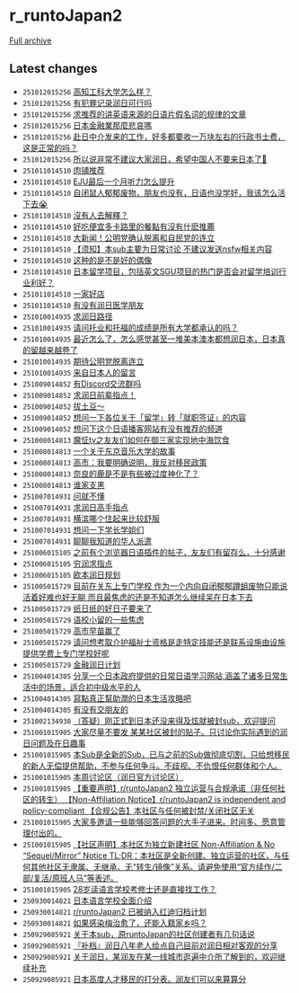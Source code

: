 # r_runtoJapan2

[Full archive](archive.md)

## Latest changes

- `251012015256` [高知工科大学怎么样？](../posts/r_runtoJapan2/251010143015_1o32hdf.md)
- `251012015256` [有犯罪记录润日可行吗](../posts/r_runtoJapan2/251011045151_1o3mqsu.md)
- `251012015256` [求推荐的讲英语来源的日语片假名词的规律的文章](../posts/r_runtoJapan2/251011131450_1o3vcvg.md)
- `251012015256` [日本金融業那麼悲哀嗎](../posts/r_runtoJapan2/251011070440_1o3ozr3.md)
- `251012015256` [赴日中介发来的工作，好多都要收一万块左右的行政书士费，这是正常的吗？](../posts/r_runtoJapan2/251011162834_1o3zzrz.md)
- `251012015256` [所以说非常不建议大家润日，希望中国人不要来日本了🙏](../posts/r_runtoJapan2/251011211709_1o472gg.md)
- `251011014510` [肉铺推荐](../posts/r_runtoJapan2/251010042442_1o2rcii.md)
- `251011014510` [EJU最后一个月听力怎么提升](../posts/r_runtoJapan2/251010130340_1o30bp7.md)
- `251011014510` [自闭鼠人郁郁废物，朋友也没有，日语也没学好，我该怎么活下去😭](../posts/r_runtoJapan2/251010111302_1o2y0p1.md)
- `251011014510` [沒有人去解釋？](../posts/r_runtoJapan2/251010203559_1o3c91w.md)
- `251011014510` [好吃便宜多卡路里的餐點有沒有什麽推薦](../posts/r_runtoJapan2/251010034610_1o2qlzo.md)
- `251011014510` [大新闻！公明党确认脱离和自民党的连立](../posts/r_runtoJapan2/251010070834_1o2u44v.md)
- `251011014510` [【须知】本sub主要为日常讨论 不建议发送nsfw相关内容](../posts/r_runtoJapan2/251010144326_1o32trc.md)
- `251011014510` [这种的是不是好的偶像](../posts/r_runtoJapan2/251010102335_1o2x4y9.md)
- `251011014510` [日本留学项目，包括英文SGU项目的热门是否会对留学培训行业利好？](../posts/r_runtoJapan2/251010025101_1o2picv.md)
- `251011014510` [一家好店](../posts/r_runtoJapan2/251010051631_1o2sa0m.md)
- `251011014510` [有没有润日医学朋友](../posts/r_runtoJapan2/251010090731_1o2vwkz.md)
- `251010014935` [求润日路径](../posts/r_runtoJapan2/251009023232_1o1ukgj.md)
- `251010014935` [请问托业和托福的成绩是所有大学都承认的吗？](../posts/r_runtoJapan2/251009075128_1o1zys7.md)
- `251010014935` [最近怎么了，怎么感觉甚至一堆美本澳本都想润日本，日本真的留越来越卷了](../posts/r_runtoJapan2/251010011909_1o2nmce.md)
- `251010014935` [期待公明党脱离连立](../posts/r_runtoJapan2/251009165821_1o2beal.md)
- `251010014935` [来自日本人的留言](../posts/r_runtoJapan2/251009015557_1o1ttbp.md)
- `251009014852` [有Discord交流群吗](../posts/r_runtoJapan2/251008032038_1o0zpoq.md)
- `251009014852` [求润日前辈指点！](../posts/r_runtoJapan2/251008164628_1o1ftic.md)
- `251009014852` [拔土豆～](../posts/r_runtoJapan2/251008084033_1o152gf.md)
- `251009014852` [想问一下各位关于「留学」转「就职签证」的内容](../posts/r_runtoJapan2/251008160253_1o1en21.md)
- `251009014852` [想问下这个日语播客网站有没有推荐的频道](../posts/r_runtoJapan2/251005144803_1nyq5uv.md)
- `251008014813` [魔怔tv之友友们如何在御三家实现地中海饮食](../posts/r_runtoJapan2/251007073309_1o088om.md)
- `251008014813` [一个关于东京音乐大学的故事](../posts/r_runtoJapan2/251007223810_1o0tm6y.md)
- `251008014813` [高市：我要明确说明，我反对移民政策](../posts/r_runtoJapan2/251007060636_1o06ve0.md)
- `251008014813` [奈良的鹿是不是有些被过度神化了？](../posts/r_runtoJapan2/251008004333_1o0wgg6.md)
- `251008014813` [谁家支黑](../posts/r_runtoJapan2/251007072608_1o084tr.md)
- `251007014931` [问就不懂](../posts/r_runtoJapan2/251006154502_1nzmoez.md)
- `251007014931` [求润日高手指点](../posts/r_runtoJapan2/251006135742_1nzjslp.md)
- `251007014931` [横滨哪个住起来比较舒服](../posts/r_runtoJapan2/251006103231_1nzfert.md)
- `251007014931` [想问一下学长学姐们](../posts/r_runtoJapan2/251006105314_1nzfrqo.md)
- `251007014931` [聊聊我知道的华人派遣](../posts/r_runtoJapan2/251006032817_1nz8h7x.md)
- `251006015105` [之前有个浏览器日语插件的帖子，友友们有留存么，十分感谢](../posts/r_runtoJapan2/251005173052_1nyuf7b.md)
- `251006015105` [穷润求指点](../posts/r_runtoJapan2/251005183301_1nyw3f3.md)
- `251006015105` [欧本润日规划](../posts/r_runtoJapan2/251005111048_1nylfci.md)
- `251005015729` [目前在关东上专门学校 作为一个内向自闭郁郁蹲蛆废物只能说活着好难也好无聊 而且最焦虑的还是不知道怎么继续呆在日本下去](../posts/r_runtoJapan2/251004042703_1nxkixd.md)
- `251005015729` [纸日纸的好日子要来了](../posts/r_runtoJapan2/251004083828_1nxoowl.md)
- `251005015729` [语校小留的一些焦虑](../posts/r_runtoJapan2/251004045610_1nxl1h2.md)
- `251005015729` [高市早苗赢了](../posts/r_runtoJapan2/251004055841_1nxm3u2.md)
- `251005015729` [请问想考取介护福祉士资格是走特定技能还是联系设施由设施提供学费上专门学校好呢](../posts/r_runtoJapan2/251004110330_1nxr1d9.md)
- `251005015729` [金融润日计划](../posts/r_runtoJapan2/251003112249_1nwwe5a.md)
- `251004014305` [分享一个日本政府提供的日常日语学习网站,涵盖了诸多日常生活中的场景，适合初中级水平的人](../posts/r_runtoJapan2/251003081731_1nwtb9t.md)
- `251004014305` [寫點真正幫助潤的日本生活攻略吧](../posts/r_runtoJapan2/251003080457_1nwt4fr.md)
- `251004014305` [有没有交朋友的](../posts/r_runtoJapan2/251003124032_1nwy0ve.md)
- `251002134938` [（答疑）刚正式到日本还没来得及炫就被封sub，欢迎提问](../posts/r_runtoJapan2/251002130800_1nw3atz.md)
- `251001015905` [大家尽量不要发 某某社区被封的贴子。只讨论你实际遇到的润日问题及在日趣事](../posts/r_runtoJapan2/250930071646_1nu6lxa.md)
- `251001015905` [本Sub是全新的Sub，已与之前的Sub做彻底切割，只给想移民的新人无偿提供帮助，不参与任何争斗。不歧视、不仇恨任何群体和个人。](../posts/r_runtoJapan2/250930040700_1nu3f8g.md)
- `251001015905` [本周讨论区（润日官方讨论区）](../posts/r_runtoJapan2/250928101514_1nskq1l.md)
- `251001015905` [【重要声明】r/runtoJapan2 独立运营与合规承诺（非任何社区的转生）  【Non-Affiliation Notice】r/runtoJapan2 is independent and policy-compliant  【合规公告】本社区与任何被封禁/关闭社区无关](../posts/r_runtoJapan2/250930143030_1nuer4m.md)
- `251001015905` [大家多邀请一些能够回答问题的大手子进来。时间多、愿意管理付出的。](../posts/r_runtoJapan2/250928013842_1nsc1pu.md)
- `251001015905` [【社区声明】本社区为独立新建社区 Non-Affiliation & No “Sequel/Mirror” Notice       TL;DR：本社区是全新创建、独立运营的社区，与任何其他社区无隶属、无继承、无“转生/镜像”关系。请避免使用“官方续作/二部/复活/原班人马”等表述。](../posts/r_runtoJapan2/250930073117_1nu6u3k.md)
- `251001015905` [28岁读语言学校考修士还是直接找工作？](../posts/r_runtoJapan2/250930074325_1nu70sl.md)
- `250930014821` [日本语言学校全面介绍](../posts/r_runtoJapan2/250929175544_1ntp0ke.md)
- `250930014821` [r/runtoJapan2 已被纳入红迪归档计划](../posts/r_runtoJapan2/250929092121_1ntddsy.md)
- `250930014821` [如果感染梅治愈了，还能入籍家乡吗？](../posts/r_runtoJapan2/250929231125_1ntx4md.md)
- `250929085921` [关于本sub，原runtoJapan的社区创建者有几句话说](../posts/r_runtoJapan2/250925124249_1nq5qg2.md)
- `250929085921` [『补档』润日八年老人给点自己目前对润日相对客观的分享](../posts/r_runtoJapan2/250925110149_1nq3pyf.md)
- `250929085921` [关于润日，某润友在某一线城市逛遍中介所了解到的，欢迎继续补充](../posts/r_runtoJapan2/250928051902_1nsg3cd.md)
- `250929085921` [日本高度人才移民的打分表。润友们可以来算算分](../posts/r_runtoJapan2/250928173737_1nsuexf.md)
